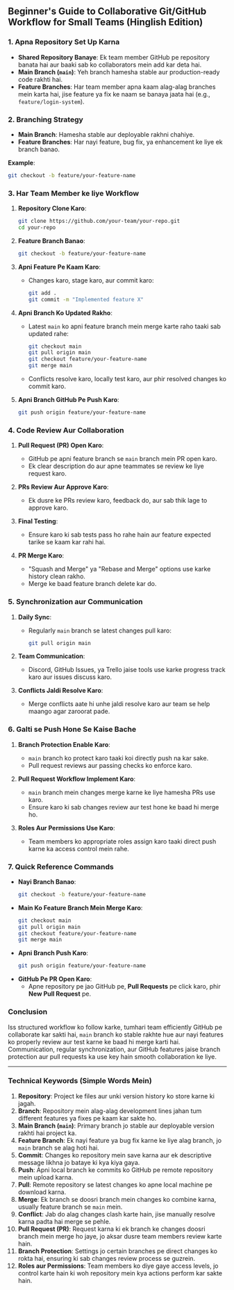 ## **Beginner's Guide to Collaborative Git/GitHub Workflow for Small Teams (Hinglish Edition)**

### **1. Apna Repository Set Up Karna**

- **Shared Repository Banaye**: Ek team member GitHub pe repository banata hai aur baaki sab ko collaborators mein add kar deta hai.
- **Main Branch (`main`)**: Yeh branch hamesha stable aur production-ready code rakhti hai.
- **Feature Branches**: Har team member apna kaam alag-alag branches mein karta hai, jise feature ya fix ke naam se banaya jaata hai (e.g., `feature/login-system`).

### **2. Branching Strategy**

- **Main Branch**: Hamesha stable aur deployable rakhni chahiye.
- **Feature Branches**: Har nayi feature, bug fix, ya enhancement ke liye ek branch banao.

**Example**:
```bash
git checkout -b feature/your-feature-name
```

### **3. Har Team Member ke liye Workflow**

1. **Repository Clone Karo**:
   ```bash
   git clone https://github.com/your-team/your-repo.git
   cd your-repo
   ```

2. **Feature Branch Banao**:
   ```bash
   git checkout -b feature/your-feature-name
   ```

3. **Apni Feature Pe Kaam Karo**:
   - Changes karo, stage karo, aur commit karo:
     ```bash
     git add .
     git commit -m "Implemented feature X"
     ```

4. **Apni Branch Ko Updated Rakho**:
   - Latest `main` ko apni feature branch mein merge karte raho taaki sab updated rahe:
     ```bash
     git checkout main
     git pull origin main
     git checkout feature/your-feature-name
     git merge main
     ```
   - Conflicts resolve karo, locally test karo, aur phir resolved changes ko commit karo.

5. **Apni Branch GitHub Pe Push Karo**:
   ```bash
   git push origin feature/your-feature-name
   ```

### **4. Code Review Aur Collaboration**

1. **Pull Request (PR) Open Karo**:
   - GitHub pe apni feature branch se `main` branch mein PR open karo.
   - Ek clear description do aur apne teammates se review ke liye request karo.

2. **PRs Review Aur Approve Karo**:
   - Ek dusre ke PRs review karo, feedback do, aur sab thik lage to approve karo.

3. **Final Testing**:
   - Ensure karo ki sab tests pass ho rahe hain aur feature expected tarike se kaam kar rahi hai.

4. **PR Merge Karo**:
   - "Squash and Merge" ya "Rebase and Merge" options use karke history clean rakho.
   - Merge ke baad feature branch delete kar do.

### **5. Synchronization aur Communication**

1. **Daily Sync**:
   - Regularly `main` branch se latest changes pull karo:
     ```bash
     git pull origin main
     ```

2. **Team Communication**:
   - Discord, GitHub Issues, ya Trello jaise tools use karke progress track karo aur issues discuss karo.

3. **Conflicts Jaldi Resolve Karo**:
   - Merge conflicts aate hi unhe jaldi resolve karo aur team se help maango agar zaroorat pade.

### **6. Galti se Push Hone Se Kaise Bache**

1. **Branch Protection Enable Karo**:
   - `main` branch ko protect karo taaki koi directly push na kar sake.
   - Pull request reviews aur passing checks ko enforce karo.

2. **Pull Request Workflow Implement Karo**:
   - `main` branch mein changes merge karne ke liye hamesha PRs use karo.
   - Ensure karo ki sab changes review aur test hone ke baad hi merge ho.

3. **Roles Aur Permissions Use Karo**:
   - Team members ko appropriate roles assign karo taaki direct push karne ka access control mein rahe.

### **7. Quick Reference Commands**

- **Nayi Branch Banao**:
  ```bash
  git checkout -b feature/your-feature-name
  ```
- **Main Ko Feature Branch Mein Merge Karo**:
  ```bash
  git checkout main
  git pull origin main
  git checkout feature/your-feature-name
  git merge main
  ```
- **Apni Branch Push Karo**:
  ```bash
  git push origin feature/your-feature-name
  ```
- **GitHub Pe PR Open Karo**: 
  - Apne repository pe jao GitHub pe, **Pull Requests** pe click karo, phir **New Pull Request** pe.

### **Conclusion**

Iss structured workflow ko follow karke, tumhari team efficiently GitHub pe collaborate kar sakti hai, `main` branch ko stable rakhte hue aur nayi features ko properly review aur test karne ke baad hi merge karti hai. Communication, regular synchronization, aur GitHub features jaise branch protection aur pull requests ka use key hain smooth collaboration ke liye.

*** 

### **Technical Keywords (Simple Words Mein)**

1. **Repository**: Project ke files aur unki version history ko store karne ki jagah.
2. **Branch**: Repository mein alag-alag development lines jahan tum different features ya fixes pe kaam kar sakte ho.
3. **Main Branch (`main`)**: Primary branch jo stable aur deployable version rakhti hai project ka.
4. **Feature Branch**: Ek nayi feature ya bug fix karne ke liye alag branch, jo `main` branch se alag hoti hai.
5. **Commit**: Changes ko repository mein save karna aur ek descriptive message likhna jo bataye ki kya kiya gaya.
6. **Push**: Apni local branch ke commits ko GitHub pe remote repository mein upload karna.
7. **Pull**: Remote repository se latest changes ko apne local machine pe download karna.
8. **Merge**: Ek branch se doosri branch mein changes ko combine karna, usually feature branch se `main` mein.
9. **Conflict**: Jab do alag changes clash karte hain, jise manually resolve karna padta hai merge se pehle.
10. **Pull Request (PR)**: Request karna ki ek branch ke changes doosri branch mein merge ho jaye, jo aksar dusre team members review karte hain.
11. **Branch Protection**: Settings jo certain branches pe direct changes ko rokta hai, ensuring ki sab changes review process se guzrein.
12. **Roles aur Permissions**: Team members ko diye gaye access levels, jo control karte hain ki woh repository mein kya actions perform kar sakte hain.
